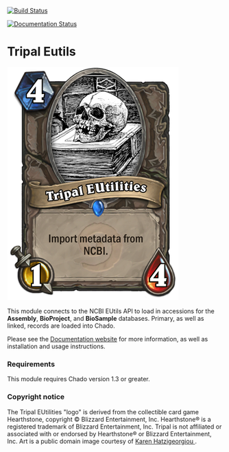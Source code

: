 [![Build Status](https://travis-ci.org/NAL-i5K/tripal_eutils.svg?branch=master)](https://travis-ci.org/NAL-i5K/tripal_eutils)

[![Documentation Status](http://readthedocs.org/projects/tripal-eutils/badge/?version=latest)](https://tripal-eutils.readthedocs.io/en/latest/?badge=latest)

# Tripal Eutils

![Card](docs/_static/EUtils_card.png)

This module connects to the NCBI EUtils API to load in accessions for the **Assembly**, **BioProject**, and **BioSample** databases.  Primary, as well as linked, records are loaded into Chado.

Please see the [Documentation website](https://tripal-eutils.readthedocs.io/en/latest/) for more information, as well as installation and usage instructions.

### Requirements

This module requires Chado version 1.3 or greater.

### Copyright notice

The Tripal EUtilities "logo" is derived from the collectible card game Hearthstone, copyright © Blizzard Entertainment, Inc. Hearthstone® is a registered trademark of Blizzard Entertainment, Inc. Tripal  is not affiliated or associated with or endorsed by Hearthstone® or Blizzard Entertainment, Inc.  Art is a public domain image courtesy of [Karen Hatzigeorgiou ](https://karenswhimsy.com/).
